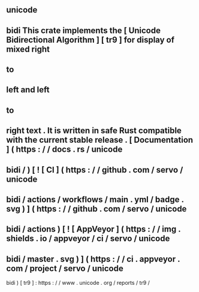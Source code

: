 #
unicode
-
bidi
This
crate
implements
the
[
Unicode
Bidirectional
Algorithm
]
[
tr9
]
for
display
of
mixed
right
-
to
-
left
and
left
-
to
-
right
text
.
It
is
written
in
safe
Rust
compatible
with
the
current
stable
release
.
[
Documentation
]
(
https
:
/
/
docs
.
rs
/
unicode
-
bidi
/
)
[
!
[
CI
]
(
https
:
/
/
github
.
com
/
servo
/
unicode
-
bidi
/
actions
/
workflows
/
main
.
yml
/
badge
.
svg
)
]
(
https
:
/
/
github
.
com
/
servo
/
unicode
-
bidi
/
actions
)
[
!
[
AppVeyor
]
(
https
:
/
/
img
.
shields
.
io
/
appveyor
/
ci
/
servo
/
unicode
-
bidi
/
master
.
svg
)
]
(
https
:
/
/
ci
.
appveyor
.
com
/
project
/
servo
/
unicode
-
bidi
)
[
tr9
]
:
https
:
/
/
www
.
unicode
.
org
/
reports
/
tr9
/

